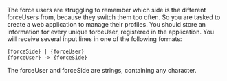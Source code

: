 The force users are struggling to remember which side is the different forceUsers from, because they switch them too often. So you are tasked to create a web application to manage their profiles. You should store an information for every unique forceUser, registered in the application.
You will receive several input lines in one of the following formats:

    {forceSide} | {forceUser}
    {forceUser} -> {forceSide}

The forceUser and forceSide are strings, containing any character. 
